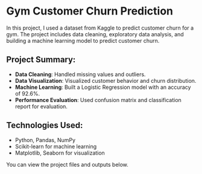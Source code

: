 # Gym Customer Churn Prediction

In this project, I used a dataset from Kaggle to predict customer churn for a gym. The project includes data cleaning, exploratory data analysis, and building a machine learning model to predict customer churn.

## Project Summary:
- **Data Cleaning**: Handled missing values and outliers.
- **Data Visualization**: Visualized customer behavior and churn distribution.
- **Machine Learning**: Built a Logistic Regression model with an accuracy of 92.6%.
- **Performance Evaluation**: Used confusion matrix and classification report for evaluation.

## Technologies Used:
- Python, Pandas, NumPy
- Scikit-learn for machine learning
- Matplotlib, Seaborn for visualization

You can view the project files and outputs below.

